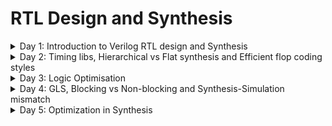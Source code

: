 # RTL Design and Synthesis
  
<details>
  <summary>Day 1: Introduction to Verilog RTL design and Synthesis</summary>
  
## Verilog Simulation Basics

### Key Terms

- **Simulator**  
  A tool used to check the design.  
  In this case, we are using **Icarus Verilog (iverilog)** as the simulator.

- **Design**  
  The actual Verilog code (or codes) that implements the intended functionality to meet the given specifications.

- **Testbench**  
  A setup written in Verilog to apply stimulus (test vectors) to the design to verify its functionality.

### How the Simulator Works

1. The simulator continuously monitors the **input signals**.  
2. Whenever there is a **change in the input values**, the simulator re-evaluates the design.  
3. If there is **no change in inputs**, there will be **no change in outputs**.  
4. This process ensures that the outputs always reflect the latest input conditions.

<img width="1344" height="768" alt="image" src="https://github.com/user-attachments/assets/ac12d53c-eb32-4003-9515-6147062ecfaa" />

## Iverilog-based Simulation Flow

1. **Write the Design (RTL Module)**  
   - Create the Verilog file that describes the actual logic (your design).

2. **Write the Testbench**  
   - Create another Verilog file that gives input values (test vectors) to the design and checks the outputs.

3. **Compile with iverilog**  
   - Use the `iverilog` tool to compile both the design and testbench.  
   - This generates a **simulation executable** file.

4. **Run the Simulation**  
   - Execute the simulation file.  
   - It produces a **VCD file** (Value Change Dump) that records all signal changes over time.

5. **View with GTKWave**  
   - Open the VCD file in **GTKWave** (a waveform viewer).  
   - This lets you **see the signals as waveforms** and verify if the design works as expected.

> In short: **Design + Testbench → Compile → Run → VCD → View in GTKWave**

<img width="1536" height="672" alt="image" src="https://github.com/user-attachments/assets/5a74fae9-3c1b-4d2c-88b8-2d38c828302a" />

## Lab 1: Introduction

In this lab, we will begin by cloning the required GitHub repository that contains all the design files and resources for the workshop.

### Clone the Repository

```bash
git clone https://github.com/kunalg123/sky130RTLDesignAndSynthesisWorkshop.git
cd sky130RTLDesignAndSynthesisWorkshop/
ls
```
<img width="927" height="429" alt="image" src="https://github.com/user-attachments/assets/f99b4c1f-7243-4a77-a2ac-d214a2b2f955" />

## Lab 2: Introduction to Verilog and GTKWave

### Running Verilog Design and Testbench
#### Step 1: Prepare the Files
- **Design file** → contains the RTL (e.g., `design.v`)  
- **Testbench file** → applies inputs and checks outputs (e.g., `testbench.v`)  
Both files are needed to run a simulation.
#### Step 2: Compile with Icarus Verilog
Use the following command:
```bash
iverilog design.v testbench.v
```
#### Step 3: Run the Simulation
Execute the compiled file:
```
./a.out
```
#### Step 4: View with GTKWave
Open the VCD file in GTKWave to see the waveforms:
```
gtkwave dump.vcd
```
### Multiplexer

```
gvim good_mux.v -o tb_good_mux.v
```
<img width="921" height="406" alt="image" src="https://github.com/user-attachments/assets/0a011603-c4b1-4aad-952e-b17535f21b48" />

#### Truth Table for `good_mux` (2:1 Multiplexer)

The design selects one of the two inputs (`i0` or `i1`) based on the value of the select signal `sel`.

| sel | i0 | i1 | y |
|:---:|:--:|:--:|:-:|
|  0  |  0 |  0 | 0 |
|  0  |  0 |  1 | 0 |
|  0  |  1 |  0 | 1 |
|  0  |  1 |  1 | 1 |
|  1  |  0 |  0 | 0 |
|  1  |  0 |  1 | 1 |
|  1  |  1 |  0 | 0 |
|  1  |  1 |  1 | 1 |

#### Explanation
- When **`sel = 0`**, output `y` follows **`i0`**.  
- When **`sel = 1`**, output `y` follows **`i1`**.

```bash
iverilog good_mux.v tb_good_mux.v
./a.out
gtkwave tb_good_mux.vcd
```
<img width="925" height="372" alt="image" src="https://github.com/user-attachments/assets/25c90316-6a09-4507-9a89-fba29e352569" />

<img width="926" height="283" alt="image" src="https://github.com/user-attachments/assets/28b8a8c8-767b-4cf9-9530-5f57108481d8" />

## Introduction to Yosys

- **Synthesizer**  
  A tool that converts RTL (Verilog/VHDL) designs into a **netlist**, which is a gate-level representation of the circuit.

- **Yosys**  
  The synthesizer tool we are using in this lab.  
  It takes your **RTL code** as input and generates the corresponding **netlist**.

  <img width="2048" height="512" alt="image" src="https://github.com/user-attachments/assets/dd0a9b1d-9fd3-46eb-a657-84168c96ec20" />

### Yosys Setup
<img width="1408" height="736" alt="image" src="https://github.com/user-attachments/assets/7ea9d8f8-1a1b-4b5d-b8ef-4097109e4b95" />

### Verify the Synthesis
<img width="1536" height="672" alt="image" src="https://github.com/user-attachments/assets/cea5f989-1ce0-4274-a1a7-01f6cf53af24" />


## RTL Design and Synthesis
1. RTL Design

- RTL (Register Transfer Level) describes the behaviour of a digital circuit based on the given specification.
- It focuses on what the circuit should do (not how it is physically built).
- Written in HDL (Hardware Description Language) like Verilog or VHDL.

Example:

Here’s a simple 2-input AND gate in Verilog (behavioural representation):

```verilog
module and_gate (
    input  wire a, 
    input  wire b,
    output wire y
);
    assign y = a & b;   // behavior: y is AND of a and b
endmodule
```

2. Synthesis

- Synthesis is the process of converting RTL code → Gate-level representation.
- The design is mapped into logic gates and connections.
- The output of synthesis is a netlist (a text file showing gates and their interconnections).

3. Standard Cell Library (.lib)

- A .lib file contains a collection of standard logic modules (gates).

- Examples: AND, OR, NOT, Flip-Flops, etc.

- Each gate can have multiple versions (called flavours), depending on speed and power.

Example:

For a 2-input AND gate, the library may provide:
```
AND2_X1 → slow

AND2_X2 → typical/moderate

AND2_X4 → fast 
```

### Why We Need Different Flavours of Cells (Slow vs Fast)

- In digital design, it’s not enough for a circuit to work — it must also run reliably and at the right speed.
- To achieve this, designers use both slow cells and fast cells, depending on the timing needs of the circuit.

1. Slow Cells – Fixing Hold Problems

Consider two flip-flops with logic in between:

<img width="1632" height="640" alt="image" src="https://github.com/user-attachments/assets/e4c2c4d1-29b3-4ec5-993e-54fe30bc4131" />

On a clock edge, DFF A launches data.

That data passes through the logic (COMBI) before reaching DFF B.

If the logic is too fast, the data may reach DFF B too early, before its hold time has passed.
This causes a hold violation (wrong data captured).

To fix this, we use slow cells, which add delay to the path.

Hold condition :
```
T_HOLD_B < T_CQ_A + T_COMBI

Where:

T_HOLD_B = Hold time of DFF B

T_CQ_A = Clock-to-Q delay of DFF A

T_COMBI = Delay through the logic
```
> If this condition is not met, slow cells are needed.

2. Fast Cells – Improving Speed

While slow cells fix hold problems, they also make the circuit slower.
To achieve higher performance, we use fast cells.

Setup condition at DFF B:

```
T_CLK > T_CQ_A + T_COMBI + T_SETUP_B

Where:

T_CLK = Clock period

T_SETUP_B = Setup time of DFF B
```
> If the logic (T_COMBI) is too slow, the clock must run slower, which reduces performance.
> By using fast cells, we reduce delay and allow the circuit to run at higher clock speeds.

Maximum frequency of the design:
```
f_CLK_max = 1 / T_CLK_min
```
> Smaller T_COMBI → Smaller T_CLK_min → Higher f_CLK_max.

3. Summary

- Slow cells → Add delay to fix hold violations.

- Fast cells → Reduce delay to fix setup violations and improve speed.

- A standard cell library (.lib) provides multiple versions of each gate (slow, typical, fast), so designers can mix and match depending on timing needs.

## Faster Cells vs Slower Cells

In digital circuits, the **load** mainly comes from **capacitance**.  
The time needed to **charge or discharge this capacitance** defines the **cell delay**.

- **Faster charging/discharging** → **Smaller delay** (faster cell)  
- **Slower charging/discharging** → **Larger delay** (slower cell)  

### Key Points

- To charge/discharge capacitance quickly, transistors must supply **more current**.  
- This is controlled by **transistor width**:
  - **Wider transistors** → Lower delay → **More area and higher power**  
  - **Narrow transistors** → Higher delay → **Less area and lower power**  

### Comparison Table

| Feature          | Fast Cells (Wider Transistors)       | Slow Cells (Narrow Transistors)    |
|------------------|--------------------------------------|------------------------------------|
| **Delay**        | Low (fast switching)                | High (slower switching)            |
| **Area**         | Large                               | Small                              |
| **Power**        | High                                | Low                                |
| **Usage**        | Critical timing paths               | Non-critical paths                 |
| **Advantage**    | Improves performance (speed)        | Saves area and power               |
| **Disadvantage** | Costly in area and power consumption | Increases delay (slower operation) |


### Summary

- **Fast cells** → Used for **critical paths** to meet timing.  
- **Slow cells** → Used for **non-critical paths** to reduce area and power.  

#### Synthesis illustration

<img width="984" height="805" alt="113" src="https://github.com/user-attachments/assets/a4657f25-a4d5-49a6-af26-870ff06afaf7" />

## Lab 3: Yosys good mux

### Steps to Run Synthesis

### Step 0: Start Yosys
```bash
yosys
```
<img width="928" height="128" alt="image" src="https://github.com/user-attachments/assets/f5dee0a1-7ab5-4a57-8a95-065aa36d5dc9" />

### Step 1: Load the Standard Cell Library

The Liberty file (.lib) contains the timing and logic information of the Sky130 standard cells.
We need it so Yosys can map our RTL design to real technology cells.

```
read_liberty -lib ../lib/sky130_fd_sc_hd__tt_025C_1v80.lib
```
<img width="924" height="78" alt="image" src="https://github.com/user-attachments/assets/b43c7a9e-59ab-4d44-8396-8018dffea192" />

### Step 2: Read the RTL Verilog File

Load your RTL design (good_mux.v)

```
read_verilog good_mux.v
```
<img width="920" height="98" alt="image" src="https://github.com/user-attachments/assets/33a725a7-5846-489d-bf51-ce0bccc1da40" />

- technology independent 
<img width="925" height="415" alt="image" src="https://github.com/user-attachments/assets/6dd65624-b3da-4aac-8540-477f21ad6e89" />


### Step 3: Synthesise the Top Module

Convert the RTL design into a technology-independent netlist.
Here, the top module is good_mux.
```
synth -top good_mux
```
<img width="928" height="300" alt="image" src="https://github.com/user-attachments/assets/24434893-72ab-4e8c-b697-9c575101a053" />
<img width="923" height="372" alt="image" src="https://github.com/user-attachments/assets/d51f789a-0700-4583-b164-5a91ef8daa64" />

### Step 4: Map to Standard Cells

Now map the synthesised netlist to actual Sky130 standard cells (defined in the Liberty file).
This produces a technology-dependent netlist.

```
abc -liberty ../lib/sky130_fd_sc_hd__tt_025C_1v80.lib
```
<img width="928" height="262" alt="image" src="https://github.com/user-attachments/assets/aa83f907-5411-482f-b615-7124fe91cf39" />
<img width="926" height="77" alt="image" src="https://github.com/user-attachments/assets/a04d503a-c3c8-49d0-ac1a-fa5f5fa62699" />

### Step 5: View the Netlist as a Schematic

Visualise the synthesised circuit as a schematic diagram.
```
show
```
<img width="924" height="395" alt="image" src="https://github.com/user-attachments/assets/9ed88b20-8e4e-4332-b077-095600f49bb0" />

### Step 6: Write the Gate-Level Netlist

Finally, export the gate-level netlist to a Verilog file.

The `-noattr` option removes extra attributes, making the file easier to read.

```
write_verilog -noattr good_mux_netlist.v
```

```verilog
/* Generated by Yosys 0.51+17 (git sha1 e44d1d404, g++ 9.4.0-1ubuntu1~20.04.2 -fPIC -O3) */

module good_mux(i0, i1, sel, y);
  wire _0_;
  wire _1_;
  wire _2_;
  wire _3_;
  input i0;
  wire i0;
  input i1;
  wire i1;
  input sel;
  wire sel;
  output y;
  wire y;
  sky130_fd_sc_hd__mux2_1 _4_ (
    .A0(_0_),
    .A1(_1_),
    .S(_2_),
    .X(_3_)
  );
  assign _0_ = i0;
  assign _1_ = i1;
  assign _2_ = sel;
  assign y = _3_;
endmodule
```
</details>

<details>
  <summary>Day 2: Timing libs, Hierarchical vs Flat synthesis and Efficient flop coding styles</summary>

## Introduction to a library file (.lib)

A **`.lib` file** (Liberty file) is a **text-based standard cell library file** used in digital IC design.  
It contains **timing, power, and functional information** about standard logic cells like:

- **Basic gates** → AND, OR, NOT  
- **Sequential cells** → Flip-Flops, Latches  
- **Complex cells** → Multiplexers, Adders  

### Why Multiple Versions of the Same Gate?
Each logic gate is available in **different flavours**:

-  **High-Speed Version** → Works faster but consumes more power  
-  **Low-Power Version** → Saves energy but works slower  
-  **Balanced Version** → Trade-off between speed & power  

### PVT Corners in `.lib`

**PVT = Process, Voltage, Temperature**

- **Process:** Variations during chip fabrication (transistors may be slightly faster or slower).  
- **Voltage:** Supply voltage may change (e.g., 1.8V, 1.62V, 1.98V).  
- **Temperature:** Chips may run in different environments (e.g., -40°C in space, 125°C in cars).  

That’s why libraries provide different operating conditions (called **corners**) such as:

- `tt_025C_1v80` → Typical process, 25°C, 1.8V  
- `ss_125C_1v62` → Slow process, 125°C, 1.62V  
- `ff_n40C_1v98` → Fast process, -40°C, 1.98V  


### Lab 4: Introduction to .lib

<img width="926" height="429" alt="image" src="https://github.com/user-attachments/assets/57c12542-1d18-4edb-8e6d-a89441260c12" />

```
sky130_fd_sc_hd__tt_025C_1v80 
```
- sky130 → Refers to the SkyWater 130nm technology node.
- fd → "Foundry Design" (cells are designed for foundry use).
- sc → "Standard Cell" (these are logic cells like AND, OR, FF, etc.).
- hd → "High Density" variant (optimised for area, smaller cell size).
- tt_025C_1v80 → This part describes the PVT corner:
- tt → Typical process (transistors behave as expected, no fast/slow variation).
- 025C → Temperature = 25°C.
- 1v80 → Voltage = 1.80V.
  
```liberty
library ("sky130_fd_sc_hd__tt_025C_1v80") {
    technology("cmos");                  # CMOS technology
    delay_model : "table_lookup";        # Timing values stored as lookup tables
    time_unit : "1ns";                   # Timing measured in nanoseconds
    voltage_unit : "1V";                 # Voltage in volts
    leakage_power_unit : "1nW";          # Leakage in nanowatts
    capacitive_load_unit(1.0, "pf");     # Capacitance in picofarads

    default_operating_conditions : "tt_025C_1v80"; # Default PVT corner

    operating_conditions ("tt_025C_1v80") {
        voltage : 1.8000000000;          # Supply voltage
        process : 1.0000000000;          # Typical process
        temperature : 25.000000000;      # 25°C environment
        tree_type : "balanced_tree";     # Clock tree balancing method
    }
}
```
### GVim: Commands

```vim
## 1. Search for the word `cell`
In GVim, use:
/cell
- Press n to go to the next occurrence.
- Press N to go to the previous occurrence.

## 2. Turn on/off syntax highlighting
:syntax on
:syntax off

## 3. List all lines containing cell
:g/cell/p

## 4. Search for a specific pattern
/cell .*
/cell .*and

## 4. Highlight all matches and turn off
:set hlsearch
:noh

## 
:sp → shorthand for :split
:vsp [filename] → opens a vertical split of the current window
```

<img width="917" height="417" alt="image" src="https://github.com/user-attachments/assets/65740a05-e397-4c98-9fb1-edaba84c3d1e" />

### AND2 Gates in the .lib File

The `.lib` file defines three types of AND2 gates used in digital circuits: `and2_0`, `and2_1`, and `and2_2`. Each type represents a different "flavour" with distinct drive strength, speed, area, and leakage characteristics.

### Matching Description to the above picture

| Gate Name                     | Area  | Leakage Power Range | Speed / Type                   | Notes |
|--------------------------------|-------|-------------------|--------------------------------|-------|
| `sky130_fd_sc_hd__and2_0`      | 2.256 | ~0.0018–0.0021    | Slowest, smallest cell         | Small area, low leakage, narrow transistors, higher delay. Used on non-critical nets. |
| `sky130_fd_sc_hd__and2_1`      | 6.256 | ~0.0015–0.0031    | Medium cell                    | Moderate area and leakage. Balances delay, power, and area. Used where moderate speed is needed. |
| `sky130_fd_sc_hd__and2_2`      | 7.507 | ~0.0018–0.0039    | Fastest, largest cell          | Large area, high leakage, wide transistors, low delay. Used where timing is critical. |

### Key Points

- **Area vs Speed:**  
  Wider transistors → faster switching → larger area and higher leakage.  

- **Leakage Power:**  
  Varies depending on input conditions (A, B). Switching activity affects power.  

- **Cell Delay:**  
  Determined by how quickly capacitance can be charged/discharged, which depends on the transistor width.  

- **Cell Selection in Synthesis:**  
  - **Fast cells (`and2_2`)**: for critical paths requiring low delay.  
  - **Medium cells (`and2_1`)**: trade-off between speed, power, and area.  
  - **Slow cells (`and2_0`)**: for non-critical paths, saving area and power.  

> These three gates demonstrate how a cell library allows digital designers to **balance speed, power, and area** in real VLSI chips.

## Hierarchical vs Flat Synthesis

### Hierarchical Synthesis

A hierarchical design means building a circuit by dividing it into smaller sub-modules, which are all connected inside one main top module.

This method is very useful for large designs because it follows the divide-and-conquer idea. Instead of handling one huge design (which is hard for tools to optimise), the design is split into smaller blocks that tools can process more efficiently.

Using a hierarchical design makes better use of computer resources, speeds up the design process, and also makes debugging easier and faster.

### Multiple Modules

```verilog
module sub_module2 (input a, input b, output y);
	assign y = a | b;
endmodule

module sub_module1 (input a, input b, output y);
	assign y = a&b;
endmodule


module multiple_modules (input a, input b, input c , output y);
	wire net1;
	sub_module1 u1(.a(a),.b(b),.y(net1));  //net1 = a&b
	sub_module2 u2(.a(net1),.b(c),.y(y));  //y = net1|c ,ie y = a&b + c;
endmodule
```

#### Lab 5: Hierarchical flow

```bash
yosys
read_liberty -lib ../lib/sky130_fd_sc_hd__tt_025C_1v80.lib
read_verilog multiple_modules.v
```
<img width="929" height="265" alt="image" src="https://github.com/user-attachments/assets/fa22c682-1aed-4ca6-888f-27b617d9dad7" />

```
synth -top multiple_modules
```
<div align="center">

| | |
|:------------:|:------------:|
| <img width="241" height="353" alt="image" src="https://github.com/user-attachments/assets/a2493aa6-8675-40d4-a44d-5b7ce66ef136" /> | <img width="327" height="386" alt="image" src="https://github.com/user-attachments/assets/8a97bc28-63d4-4a47-aac8-e2ac109b5e31" /> |

</div>


```
abc -liberty ../lib/sky130_fd_sc_hd__tt_025C_1v80.lib
```
<img width="929" height="82" alt="image" src="https://github.com/user-attachments/assets/8700f6ad-30df-4e8a-b0ed-ae5eef7c9634" />

```
show multiple_modules
```
<img width="923" height="266" alt="image" src="https://github.com/user-attachments/assets/99671124-b05f-4075-99d3-28a75c95bf0c" />

```
write_verilog -noattr multiple_modules_hier.v
```
<div align="center">

| | |
|:------------:|:------------:|
| <img width="224" height="366" alt="image" src="https://github.com/user-attachments/assets/0609f31c-1a2f-45b4-9b57-c971e1ed632c" /> | <img width="221" height="365" alt="image" src="https://github.com/user-attachments/assets/a3290148-2759-4e5d-8264-1de0167c69e4" /> |

</div>

### Flat Synthesis
A flat design is used when the circuit is small enough for the tool to optimise quickly and efficiently within a reasonable time.

```
flatten
show
write_verilog -noattr multiple_modules_flat.v
```

<img width="924" height="145" alt="image" src="https://github.com/user-attachments/assets/69d573db-0c19-4b7b-8f08-bd0b35343cd8" />

<div align="center">

| | |
|:------------:|:------------:|
| <img width="227" height="373" alt="image" src="https://github.com/user-attachments/assets/c5b97b1e-01a3-4b24-91c3-17b32b69bb92" /> | <img width="199" height="272" alt="image" src="https://github.com/user-attachments/assets/de91bc6b-efb8-49dd-aef5-eda9c7bd74cf" /> |

</div>

## Various Flop Coding Styles and Optimisation

### 1. Combinational Circuit

- A combinational circuit is made up of logic gates (AND, OR, NOT, etc.).
- The output depends only on the current inputs.
> Example: if inputs are a, b, and c, the output y is computed instantly based on the logic equation.

<div align="center">
<img width="358" height="186" alt="image" src="https://github.com/user-attachments/assets/c6c1472e-6cd4-4e4d-b26f-f54d869a0fed" />
</div>

### 2. Propagation Delay (Tpd)

- In real circuits, logic gates do not switch outputs instantly.
- Each gate takes a small amount of time (like 1 ns, 2 ns, etc.) to produce the correct output after the input changes.
- This time is called Propagation Delay (Tpd).
> Because of Tpd, the output may not be correct immediately; it updates only after the delay.

### 3. Glitch
- A glitch is a small, unwanted pulse at the output of a circuit.

> Why does it happen?
- Different inputs may reach the gate at slightly different times (due to different propagation delays).
- For a short moment, the circuit produces a wrong output before stabilising.
- Example: If a and b change at the same time but reach the gate at different times (2 ns apart), the output can go HIGH for a moment and then go LOW again → this is a glitch.

<div align="center">
<img width="296" height="300" alt="image" src="https://github.com/user-attachments/assets/cfa6f502-56b0-44d2-b71b-2378e1921ed5" />
</div>

### 4. Why Do We Need Flip-Flops?

- Flip-flops (flops) are used to store and stabilise outputs.
- They sample the combinational circuit output only at the clock edge (rising or falling edge).
- This ensures that glitches or short unwanted pulses do not affect the system, because the flop only captures the stable value after propagation delays are settled.

## Difference between Synchronous and Asynchronous Circuits

### Synchronous Circuits
- **Definition**: Circuits where all operations are controlled by a **clock signal**.  
- **Behavior**: Data changes (inputs/outputs) happen only at clock edges (rising or falling).  
- **Examples**: Flip-flop based counters, registers, processors.  
- **Advantages**:
  - Predictable timing.  
  - Easy to design and debug.  
  - Glitches are avoided because outputs are sampled only on the clock edge.  
- **Disadvantages**:
  - Require clock distribution.  
  - May be slower due to waiting for the clock.  

### Asynchronous Circuits
- **Definition**: Circuits that do **not use a global clock**. Output changes immediately when inputs change (only depends on propagation delay).  
- **Behavior**: No clock – operations happen "asynchronously."  
- **Examples**: Simple combinational logic, ripple counters.  
- **Advantages**:
  - Faster response (no waiting for clock).  
  - Power efficient (no clock switching).  
- **Disadvantages**:
  - Hard to design and test.  
  - Sensitive to glitches and races (timing hazards).  
  - Less reliable in large systems.  


| Feature              | Synchronous Circuit       | Asynchronous Circuit      |
|----------------------|---------------------------|---------------------------|
| **Clock**            | Required                 | Not required              |
| **Output changes**   | On clock edge            | Anytime input changes     |
| **Design**           | Easier, predictable      | Complex, harder           |
| **Speed**            | Slower (depends on clock)| Faster (no clock wait)    |
| **Glitches**         | Avoided by flops         | More prone to glitches    |
| **Examples**         | CPUs, Registers          | Ripple counters, Logic gates |


 **In short**:  
- **Synchronous = stable, clocked, reliable.**  
- **Asynchronous = fast, but tricky and glitch-prone.**

1: Flip-flop with asynchronous reset

```verilog
module dff_asyncres ( input clk ,  input async_reset , input d , output reg q );
always @ (posedge clk , posedge async_reset)
begin
	if(async_reset)
		q <= 1'b0; // Immediately reset to 0
	else	
		q <= d;  // Otherwise capture input d on clock edge
end
endmodule
```

- Simulation
```
iverilog dff_asyncres.v tb_dff_asyncres.v
./a.out
gtkwave tb_dff_asyncres.vcd
```

<img width="928" height="278" alt="image" src="https://github.com/user-attachments/assets/c8b26446-93a8-4a31-ab97-83adc8dd024f" />

2. Flip-flop with asynchronous set

```verilog
module dff_async_set ( input clk ,  input async_set , input d , output reg q );
always @ (posedge clk , posedge async_set)
begin
	if(async_set)
		q <= 1'b1;
	else	
		q <= d;
end
endmodule
```

- Simulation
```
iverilog dff_async_set.v tb_dff_async_set.v
./a.out
gtkwave tb_dff_async_set.vcd
```

<img width="929" height="260" alt="image" src="https://github.com/user-attachments/assets/17464d70-868c-47d5-aea2-82a91af2c63d" />

3. Flip-flop with synchronous reset
   
```verilog
module dff_syncres ( input clk , input async_reset , input sync_reset , input d , output reg q );
always @ (posedge clk )
begin
	if (sync_reset)
		q <= 1'b0;
	else	
		q <= d;
end
endmodule
```

- Simulation
```
iverilog dff_syncres.v tb_dff_syncres.v 
./a.out
gtkwave tb_dff_syncres.vcd
```

<img width="926" height="269" alt="image" src="https://github.com/user-attachments/assets/88a2a4ab-bc0f-4a3e-9104-8701d5dee589" />

4: Flip-Flop with Asynchronous Reset and Synchronous Reset

```verilog
module dff_asyncres_syncres ( input clk , input async_reset , input sync_reset , input d , output reg q );
always @ (posedge clk , posedge async_reset)
begin
	if(async_reset)
		q <= 1'b0;
	else if (sync_reset)
		q <= 1'b0;
	else	
		q <= d;
end
endmodule
```

- Simulation
```
iverilog dff_asyncres_syncres.v tb_dff_asyncres_syncres.v
./a.out
gtkwave tb_dff_asyncres_syncres.vcd
```

<img width="926" height="272" alt="image" src="https://github.com/user-attachments/assets/09ad8cc3-418a-4977-acbb-f94718fe6544" />

#### Key Differences Between Flip-Flops

| Code No. | Flip-Flop Type                | Control Signal(s)        | Type of Control | When it Takes Effect          | Output Behavior        | Observation |
|----------|--------------------------|--------------------------|-----------------|-------------------------------|------------------------|-------------|
| 1        | **Async Reset**           | `async_reset`            | Asynchronous    | Immediately (anytime)         | `q = 0`                | Output resets to 0 instantly when `async_reset=1`, independent of clock. Useful for fast reset but may cause metastability if not synchronized. |
| 2        | **Async Set**          | `async_set`              | Asynchronous    | Immediately (anytime)         | `q = 1`                | Output sets to 1 instantly when `async_set=1`, independent of clock. Often used when system must start in logic HIGH state. |
| 3        | **Sync Reset**            | `sync_reset`             | Synchronous     | Only on rising clock edge     | `q = 0`                | Reset happens only with clock edge, making it predictable and glitch-free. But reset is not immediate (must wait for clock). |
| 4        | **Async + Sync Reset**   | `async_reset`, `sync_reset` | Mixed        | Async = immediate, Sync = on clk | `q = 0`              | Asynchronous reset has highest priority (instant reset). If not active, synchronous reset works at clock edge. Provides both flexibility and safety. |

- Synthesis

1: Flip-flop with asynchronous reset

```
yosys
read_liberty -lib ../lib/sky130_fd_sc_hd__tt_025C_1v80.lib
read_verilog dff_asyncres.v 
synth -top dff_asyncres
dfflibmap -liberty ../lib/sky130_fd_sc_hd__tt_025C_1v80.lib
abc -liberty ../lib/sky130_fd_sc_hd__tt_025C_1v80.lib
show
```

<img width="925" height="169" alt="image" src="https://github.com/user-attachments/assets/aec11097-41f8-4c3e-abf8-17c2d586fed2" />

2. Flip-flop with asynchronous set
   
```
yosys
read_liberty -lib ../lib/sky130_fd_sc_hd__tt_025C_1v80.lib
read_verilog dff_async_set.v
synth -top dff_async_set
dfflibmap -liberty ../lib/sky130_fd_sc_hd__tt_025C_1v80.lib
abc -liberty ../lib/sky130_fd_sc_hd__tt_025C_1v80.lib
show
```
<img width="926" height="177" alt="image" src="https://github.com/user-attachments/assets/9dc1f942-7af8-4d5d-be1c-d284794513a9" />

3. Flip-flop with synchronous reset
   
```
yosys
read_liberty -lib ../lib/sky130_fd_sc_hd__tt_025C_1v80.lib
read_verilog dff_syncres.v 
synth -top dff_syncres
dfflibmap -liberty ../lib/sky130_fd_sc_hd__tt_025C_1v80.lib
abc -liberty ../lib/sky130_fd_sc_hd__tt_025C_1v80.lib
show
```

<img width="925" height="206" alt="image" src="https://github.com/user-attachments/assets/fd395c0e-e345-4d8e-83ff-8fd8b5d25c61" />

4: Flip-Flop with Asynchronous Reset and Synchronous Reset

```
yosys
read_liberty -lib ../lib/sky130_fd_sc_hd__tt_025C_1v80.lib
read_verilog dff_asyncres_syncres.v
synth -top dff_asyncres_syncres
dfflibmap -liberty ../lib/sky130_fd_sc_hd__tt_025C_1v80.lib
abc -liberty ../lib/sky130_fd_sc_hd__tt_025C_1v80.lib
show
```

<img width="919" height="179" alt="image" src="https://github.com/user-attachments/assets/a7794e14-9fbb-4a07-a876-c467b4f2b336" />

## Optimization

Optimisation in synthesis means making the RTL design simpler and more efficient.

During this process, Yosys:
- Removes extra or unused logic,
- Simplifies logic equations, and
- Reduces the number of gates.

> The important point: functionality stays the same, but the circuit becomes smaller and faster.

</details>


<details>
  <summary>Day 3: Logic Optimisation </summary>
	
## Logic Optimisation in Digital Design

Logic optimisation is the process of **squeezing and simplifying logic** to achieve a more efficient design.  
The main goals are:
- **Reduced area** (less hardware usage)  
- **Lower power consumption**  

### Combinational Logic Optimisation

### Techniques
1. **Constant Propagation**  
   - Simplifies logic when inputs are fixed constants.  
   - Example: If `A=0`, then `A AND B = 0`.
  
     <img width="1536" height="672" alt="image" src="https://github.com/user-attachments/assets/8b292cd6-55fb-4550-93a6-84046e9a441b" />


2. **Boolean Logic Optimization**  
   - Simplifying expressions using mathematical logic techniques.  
   - Methods include:  
     - **Karnaugh Maps (K-Maps)** – visual simplification method.  
     - **Quine-McCluskey Algorithm** – tabular method for systematic minimisation.  

```
assign y = a ? (b ? c : (c ? a : 0)):(!c)
```

<img width="640" height="400" alt="12" src="https://github.com/user-attachments/assets/9f4c7399-76c2-463f-a441-8465669bd16e" />

```
for 1 mux from left to right = ac + c`0 = ac
for 2 mux from left to right = b`ac + bc
for 3 mux from left to right output y =
= a`b` + a (b`ac+bc)
= a`c` + ab`c + abc // aa = a
= a`c` + ac (b+b`) // b+b`=1
= a`c` + ac
= a ⊙ c
```


### Sequential Logic Optimisation

### Basic Techniques
- **Sequential Constant Propagation**  
  - Similar to constant propagation in combinational logic, but applied across clock cycles.  

### Advanced Techniques
1. **State Optimization**  
   - Remove or simplify **unused states** in finite state machines.

<img width="1024" height="1024" alt="state" src="https://github.com/user-attachments/assets/ac5ef879-355c-4d43-8410-8e2374c7257c" />

#### Goal
Make the FSM smaller and faster by **reducing states/logic** without changing its input-output behaviour.

#### Two Main Cleanups
1. **Remove unreachable states**  
   - States you can never reach from reset under any input.  
   - They just waste flip-flops and logic.  

2. **Merge equivalent states**  
   - If two states always give the **same outputs** and move to the **same next states** for every input → they’re identical.  
   - Merge them into one.  

#### Before → After (Example)
```
Before: S0 → S1 → S2 → S3
(S3 unreachable, S1 ≡ S2)

After: S0 → S1
(smaller FSM, same behaviour)
```
#### Why It Helps
- Fewer states → fewer flip-flops.  
- Simpler logic → less area, less power, faster timing.  
- Easier verification → smaller state space.  

#### Practical Notes
- State encoding (binary / one-hot / Gray) can be re-optimized after reduction.  
- Resets and don’t-care inputs must be defined so tools can safely remove/merge states.  
- Behavior at **FSM boundaries stays the same** → only the internal state map shrinks.  

#### Quick Intuition
Think of an FSM as a **map of cities (states)**:  
- A city with **no roads leading to it** → remove it.  
- Two cities with the **same roads and same view** → merge them.  

The **traveler’s journey (I/O behavior)** doesn’t change, but the map is smaller and easier to follow.  


2. **Retiming**  
   - Move registers across logic gates to balance delays.  
   - Helps improve **timing performance**.

<img width="1024" height="1024" alt="remiting" src="https://github.com/user-attachments/assets/df5e82f4-d617-44e8-9a75-3a896ffe0951" />

#### Problem
- A **register-to-register path** has too much logic/wiring.  
- The **critical path** is too long → can’t finish in one clock cycle.  
- Limits the **max clock frequency**.  

#### What Retiming Does
- **Move registers** across logic.  
- Splits one long path into **two or more shorter paths**.  
- Function at inputs/outputs stays the same.
  
#### Before vs After

```
Before:
FF → [Big Logic Block] → FF too slow

After:
FF → [Logic A] → FF (moved) → [Logic B] → FF meets timing
```
#### What Stays the Same
- **Cycle behavior unchanged** → same results, same latency.  
- Only **pipeline register positions** change, not the logic itself.  

#### Why It Helps
- Shorter delays per stage → run at **higher clock speed**.  
- Can lower **power** by reducing fanout and wire length.  

#### Guardrails
- Respect **reset/enable** of registers.  
- Don’t cross **multi-cycle/false paths** or **clock-domain boundaries**.  
- Works best when new register locations also **shorten wires physically**.  

###3 When to Use
- **Deep logic cones** between registers.  
- **Datapaths** (add/multiply chains).  
- **Long mux trees** where delays need balancing.  

> Retiming is like **sliding pipeline registers left or right** through the logic so each stage fits in the clock period—while keeping the design’s external behavior identical.  

3. **Sequential Logic Cloning (Floorplan-Aware Synthesis)**  
   - Duplicate logic in specific locations.  
   - Helps meet **timing** and **reduce congestion** in large designs.  

<img width="1024" height="1024" alt="image" src="https://github.com/user-attachments/assets/e187de27-6664-43f1-be0d-e87481c41c13" />

#### Problem Before Cloning
- One register (source flop) drives **far-away logic** across the floorplan.  
- This creates **long wires**, adding:
  - Delay (harder to meet timing)  
  - Capacitance (higher dynamic power)  

#### What Cloning Does
- Duplicate the source register → now **two identical flops** on the same clock.  
- Place each clone **close to its consumers** (e.g., Block X and Block Y).  

#### Why It Helps
- **Shorter wires** → less delay, lower power.  
- Each local net can be **optimised independently**.  
- Functionality stays **unchanged**:
  - Both flops hold the same value (same `D` input and clock).  
  - Downstream logic works the same.  

#### Trade-Offs
- Slightly more **area** (extra flops).  
- Extra **clock-tree load**.  
- Must control **clock skew** to keep clones equivalent.  

#### When to Use
- Large chips where **wire delay dominates** gate delay.  
- **Cross-die / cross-partition** signals with poor timing slack.  
- **High-fanout control/status signals** spread across regions.  
- **Late-stage physical optimisation** (when placement info is known).  

#### Quick Picture
- **Before:** `1 flop → long wire → distant logic → timing violation`  
- **After:** `2 cloned flops near consumers → short wires → better timing & lower power`  

# Combinational Logic Optimisation Labs

## Lab 1: 

```verilog
module opt_check (input a , input b , output y);
	assign y = a?b:0;
endmodule
```

- Synthesis
  
```
yosys
read_liberty -lib ../lib/sky130_fd_sc_hd__tt_025C_1v80.lib
read_verilog opt_check.v 
synth -top opt_check
opt_clean -purge # Removes unused or redundant logic #
abc -liberty ../lib/sky130_fd_sc_hd__tt_025C_1v80.lib
show
```
<img width="924" height="221" alt="image" src="https://github.com/user-attachments/assets/30e3533b-6e58-49e6-bbf6-b22c35239305" />

## Lab 2:

```verilog
module opt_check (input a , input b , output y);
	assign y = a?1:b;
endmodule
```

- Synthesis
  
```
yosys
read_liberty -lib ../lib/sky130_fd_sc_hd__tt_025C_1v80.lib
read_verilog opt_check2.v 
synth -top opt_check2
opt_clean -purge
abc -liberty ../lib/sky130_fd_sc_hd__tt_025C_1v80.lib
show
```

<img width="922" height="215" alt="image" src="https://github.com/user-attachments/assets/81c5ab4a-c6f7-4953-9d08-9f10bb524cd7" />

## Lab 3:

```verilog
module opt_check3 (input a , input b, input c , output y);
	assign y = a?(c?b:0):0;
endmodule
```

- Synthesis
  
```
yosys
read_liberty -lib ../lib/sky130_fd_sc_hd__tt_025C_1v80.lib
read_verilog opt_check3.v 
synth -top opt_check3
opt_clean -purge
abc -liberty ../lib/sky130_fd_sc_hd__tt_025C_1v80.lib
show
```
<img width="925" height="316" alt="image" src="https://github.com/user-attachments/assets/4b77ff84-8b88-44b4-88ae-d20528e81d46" />

## Lab 4: 

```verilog
module opt_check4 (input a , input b , input c , output y);
 assign y = a?(b?(a & c ):c):(!c);
 endmodule
```

- Synthesis
  
```
yosys
read_liberty -lib ../lib/sky130_fd_sc_hd__tt_025C_1v80.lib
read_verilog opt_check4.v 
synth -top opt_check4
opt_clean -purge
abc -liberty ../lib/sky130_fd_sc_hd__tt_025C_1v80.lib
show
```

 <img width="925" height="302" alt="image" src="https://github.com/user-attachments/assets/70b035e6-c11c-4009-aa7c-0cf3e71a721b" />

## Lab 5: 

```verilog
module sub_module1(input a , input b , output y);
 assign y = a & b;
endmodule

module sub_module2(input a , input b , output y);
 assign y = a^b;
endmodule

module multiple_module_opt(input a , input b , input c , input d , output y);
wire n1,n2,n3;

sub_module1 U1 (.a(a) , .b(1'b1) , .y(n1));
sub_module2 U2 (.a(n1), .b(1'b0) , .y(n2));
sub_module2 U3 (.a(b), .b(d) , .y(n3));

assign y = c | (b & n1); 
endmodule
```

## Phase 1: Flatten the Hierarchical RTL Design 

```tcl

yosys
read_liberty -lib ../lib/sky130_fd_sc_hd__tt_025C_1v80.lib
read_verilog multiple_module_opt.v
synth -top multiple_module_opt
abc -liberty ../lib/sky130_fd_sc_hd__tt_025C_1v80.lib
flatten # Flatten design hierarchy 
write_verilog -noattr multiple_module_opt_flat.v
```

## Phase 2: Optimise the Flattened Netlist 

```tcl
yosys
read_liberty -lib ../lib/sky130_fd_sc_hd__tt_025C_1v80.lib
read_verilog multiple_module_opt_flat.v
synth -top multiple_module_opt
opt_clean -purge   # Cleans up redundant gates and wires after flattening
abc -liberty ../lib/sky130_fd_sc_hd__tt_025C_1v80.lib
show
```

<img width="927" height="293" alt="image" src="https://github.com/user-attachments/assets/7077953f-042d-46df-bcfd-0ed1aa8273f6" />

## Lab 6:

```verilog
module sub_module(input a , input b , output y);
 assign y = a & b;
endmodule

module multiple_module_opt2(input a , input b , input c , input d , output y);
wire n1,n2,n3;

sub_module U1 (.a(a) , .b(1'b0) , .y(n1));
sub_module U2 (.a(b), .b(c) , .y(n2));
sub_module U3 (.a(n2), .b(d) , .y(n3));
sub_module U4 (.a(n3), .b(n1) , .y(y));

endmodule
```

## Phase 1: Flatten the hierarchical RTL design

```tcl
yosys
read_liberty -lib ../lib/sky130_fd_sc_hd__tt_025C_1v80.lib
read_verilog multiple_module_opt2.v
synth -top multiple_module_opt2
abc -liberty ../lib/sky130_fd_sc_hd__tt_025C_1v80.lib
flatten
write_verilog -noattr multiple_module_opt2_flat.v
```

## Phase 2: Optimise the flattened netlist

```tcl
yosys
read_liberty -lib ../lib/sky130_fd_sc_hd__tt_025C_1v80.lib
read_verilog multiple_module_opt2_flat.v
synth -top multiple_module_opt2
opt_clean -purge  
abc -liberty ../lib/sky130_fd_sc_hd__tt_025C_1v80.lib
show
```
<img width="925" height="200" alt="image" src="https://github.com/user-attachments/assets/266d7502-0b99-4bb3-8393-d38f7a0e5bea" />


# Sequential Logic Optimisation Labs

## Lab 7:

```verilog
module dff_const1(input clk, input reset, output reg q);
always @(posedge clk, posedge reset)
begin
	if(reset)
		q <= 1'b0;
	else
		q <= 1'b1;
end
endmodule
```
- Simulation
  
```
iverilog dff_const1.v tb_dff_const1.v
./a.out 
gtkwave tb_dff_const1.vcd
```
<img width="925" height="257" alt="image" src="https://github.com/user-attachments/assets/d4fe053a-97fd-4758-a10b-2638ede8f591" />

- Synthesis

```
yosys
read_liberty -lib ../lib/sky130_fd_sc_hd__tt_025C_1v80.lib
read_verilog dff_const1.v
synth -top dff_const1
dfflibmap -liberty ../lib/sky130_fd_sc_hd__tt_025C_1v80.lib
abc -liberty ../lib/sky130_fd_sc_hd__tt_025C_1v80.lib
show
```

<img width="923" height="179" alt="image" src="https://github.com/user-attachments/assets/1d004451-88c3-4f2a-86db-d515d0be7529" />

## Lab 8:

```verilog
module dff_const2(input clk, input reset, output reg q);
always @(posedge clk, posedge reset)
begin
	if(reset)
		q <= 1'b1;
	else
		q <= 1'b1;
end

endmodule
```
- Simulation

```
iverilog dff_const2.v tb_dff_const2.v
./a.out 
gtkwave tb_dff_const2.vcd
```
<img width="929" height="255" alt="image" src="https://github.com/user-attachments/assets/895a56bf-6b91-40fc-9d45-a7de11078e3b" />

- Synthesis

```
yosys
read_liberty -lib ../lib/sky130_fd_sc_hd__tt_025C_1v80.lib
read_verilog dff_const2.v
synth -top dff_const2
dfflibmap -liberty ../lib/sky130_fd_sc_hd__tt_025C_1v80.lib
abc -liberty ../lib/sky130_fd_sc_hd__tt_025C_1v80.lib
show
```

<img width="501" height="374" alt="image" src="https://github.com/user-attachments/assets/9b739d48-b6ae-4b52-8d9d-848fa82ba5a0" />

## Lab 9:

```verilog
module dff_const3(input clk, input reset, output reg q);
reg q1;

always @(posedge clk, posedge reset)
begin
	if(reset)
	begin
		q <= 1'b1;
		q1 <= 1'b0;
	end
	else
	begin
		q1 <= 1'b1;
		q <= q1;
	end
end

endmodule
```

- Simulation

```
iverilog dff_const3.v tb_dff_const3.v 
./a.out
gtkwave tb_dff_const3.vcd
```
<img width="926" height="244" alt="image" src="https://github.com/user-attachments/assets/bd9d53be-3ad6-4378-8b19-2d0490baec8a" />

- Synthesis

```
yosys
read_liberty -lib ../lib/sky130_fd_sc_hd__tt_025C_1v80.lib
read_verilog dff_const3.v
synth -top dff_const3
dfflibmap -liberty ../lib/sky130_fd_sc_hd__tt_025C_1v80.lib
abc -liberty ../lib/sky130_fd_sc_hd__tt_025C_1v80.lib
show
```
<img width="917" height="163" alt="image" src="https://github.com/user-attachments/assets/74d5b064-fdfe-449c-98a7-0ba0da13828d" />

## Lab 10:

```verilog
module dff_const4(input clk, input reset, output reg q);
reg q1;

always @(posedge clk, posedge reset)
begin
	if(reset)
	begin
		q <= 1'b1;
		q1 <= 1'b1;
	end
	else
	begin
		q1 <= 1'b1;
		q <= q1;
	end
end

endmodule
```
- Simulation

```
iverilog dff_const4.v tb_dff_const4.v 
./a.out
gtkwave tb_dff_const4.vcd
```
<img width="926" height="247" alt="image" src="https://github.com/user-attachments/assets/0f154a61-6a70-402e-acda-f53430ed5830" />

- Synthesis
```
yosys
read_liberty -lib ../lib/sky130_fd_sc_hd__tt_025C_1v80.lib
read_verilog dff_const4.v
synth -top dff_const4
dfflibmap -liberty ../lib/sky130_fd_sc_hd__tt_025C_1v80.lib
abc -liberty ../lib/sky130_fd_sc_hd__tt_025C_1v80.lib
show
```
<img width="434" height="374" alt="image" src="https://github.com/user-attachments/assets/8f0f13d4-a149-47fc-a0a5-ad433bd632ab" />

## Lab 11:

```verilog
module dff_const5(input clk, input reset, output reg q);
reg q1;

always @(posedge clk, posedge reset)
begin
	if(reset)
	begin
		q <= 1'b0;
		q1 <= 1'b0;
	end
	else
	begin
		q1 <= 1'b1;
		q <= q1;
	end
end

endmodule
```

- Simulation

```
iverilog dff_const5.v tb_dff_const5.v
./a.out
gtkwave tb_dff_const5.vcd
```
<img width="925" height="251" alt="image" src="https://github.com/user-attachments/assets/a81bae2a-2db3-4ce7-91dc-3617542f3267" />

- Synthesis

```
yosys
read_liberty -lib ../lib/sky130_fd_sc_hd__tt_025C_1v80.lib
read_verilog dff_const5.v
synth -top dff_const5
dfflibmap -liberty ../lib/sky130_fd_sc_hd__tt_025C_1v80.lib
abc -liberty ../lib/sky130_fd_sc_hd__tt_025C_1v80.lib
show
```
<img width="920" height="157" alt="image" src="https://github.com/user-attachments/assets/f1d16014-f3a0-4a5e-91d8-37f8a64f3108" />

# Unused Outputs

## Lab 12:

```verilog
module counter_opt (input clk , input reset , output q);
reg [2:0] count;
assign q = count[0];

always @(posedge clk ,posedge reset)
begin
	if(reset)
		count <= 3'b000;
	else
		count <= count + 1;
end

endmodule
```

- Simulation

```
iverilog counter_opt.v tb_counter_opt.v
./a.out
gtkwave tb_counter_opt.vcd
```


- Synthesis
  
```
yosys
read_liberty -lib ../lib/sky130_fd_sc_hd__tt_025C_1v80.lib
read_verilog counter_opt.v
synth -top counter_opt
```
<div align="center">
<img width="245" height="191" alt="image" src="https://github.com/user-attachments/assets/107d189d-bc3c-4957-aae2-b62400c67059" />
</div>

```
dfflibmap -liberty ../lib/sky130_fd_sc_hd__tt_025C_1v80.lib
abc -liberty ../lib/sky130_fd_sc_hd__tt_025C_1v80.lib
show
```
<img width="925" height="139" alt="image" src="https://github.com/user-attachments/assets/ebb54a89-91d9-4756-b0c1-3a4b3a44d978" />

## Lab 13:

```verilog
module counter_opt (input clk , input reset , output q);
reg [2:0] count;
assign q = (count[2:0] == 3'b100);

always @(posedge clk ,posedge reset)
begin
	if(reset)
		count <= 3'b000;
	else
		count <= count + 1;
end

endmodule
```

- Synthesis
```
yosys
read_liberty -lib ../lib/sky130_fd_sc_hd__tt_025C_1v80.lib
read_verilog counter_opt2.v
synth -top counter_opt
```
<div align="center">
<img width="235" height="232" alt="image" src="https://github.com/user-attachments/assets/2c8c9394-e35a-4563-a47b-47e8f37ca844" />
</div>

```
dfflibmap -liberty ../lib/sky130_fd_sc_hd__tt_025C_1v80.lib
abc -liberty ../lib/sky130_fd_sc_hd__tt_025C_1v80.lib
show
```
<img width="924" height="216" alt="image" src="https://github.com/user-attachments/assets/08ccfdb8-f086-48c4-be70-61039d5ca8d4" />

 </details>




<details>
  <summary>Day 4: GLS, Blocking vs Non-blocking and Synthesis-Simulation mismatch</summary>

## Gate Level Simulation (GLS)

### What is GLS?

Gate Level Simulation (GLS) is a type of simulation where we **run the testbench using the synthesised netlist** as the design under test (DUT).  

- **Netlist**: A netlist is the output of synthesis. It is **logically equivalent to the RTL code**, meaning it behaves the same way as your original RTL design.  
- **Testbench alignment**: The same testbench used for RTL simulation can be reused because the netlist performs the same logical functions.  

#### What actually happens in GLS?

1. **Netlist is loaded**: The synthesised netlist (gate-level representation) replaces the RTL as the design under test.  
2. **Delays are included**: GLS can include real gate and wire delays through **delay annotation** (SDF files).  
3. **Testbench execution**: The RTL testbench drives inputs and monitors outputs against expected results.  
4. **Logic verification**: The simulator checks if the netlist behaves correctly, just like the RTL.  
5. **Timing checks**: If delays are included, GLS ensures signals propagate correctly and the design meets timing requirements.  

### Why do we do GLS?

1. **Verify logical correctness**:  
   - Ensure the netlist still performs the same functions as the original RTL.  

2. **Ensure timing correctness**:  
   - Real delays are applied to gates and nets, verifying that the design works correctly **within timing constraints**.  
   - Delay annotation (SDF files) is essential for this check.  

### Key Points

- GLS uses **netlist instead of RTL**.  
- The **same testbench** can be reused.  
- Essential for **post-synthesis validation**.  
- Delay annotation ensures **timing correctness**.  
- Helps catch **synthesis or timing-related issues** before tape-out.

<img width="1472" height="704" alt="image" src="https://github.com/user-attachments/assets/5662b862-3014-415b-b3e8-3e3e4cdcbf41" />

## Synthesis–Simulation Mismatch

When writing RTL code, it is important to remember that **simulation behaviour** and **synthesised hardware behaviour** may not always match.  
This is referred to as a **Synthesis–Simulation Mismatch**.

Below are some common causes, examples, and best practices.

### 1) Missing Sensitivity List

#### How Simulator Works
- In simulation, an `always` block executes **only when signals in its sensitivity list change**.
- If signals are missing from the sensitivity list, the simulation result may not match the synthesised hardware behaviour.

#### Example – Wrong Code
```verilog
module mux (
    input i0, input i1, input sel,
    output reg y
);
    always @(sel) begin
        if (sel)
            y = i1;
        else
            y = i0;
    end
endmodule
```
> Problem: The block triggers only when sel changes
> If i0 or i1 changes, the output y will not update in simulation (but hardware will!).

- Correct Way

```
module mux (
    input i0, input i1, input sel,
    output reg y
);
    always @(*) begin
        if (sel)
            y = i1;
        else
            y = i0;
    end
endmodule
```
> @(*) tells the simulator: re-evaluate whenever any input changes.
> This matches the actual hardware behaviour.


### 2) Blocking vs. Non-Blocking Assignments

- Inside always blocks, assignments can be blocking (=) or non-blocking (<=).
- Understanding the difference is key to avoiding mismatches.

#### Blocking Assignment (=)

- Executes statements in order, like software.
- The next line sees the updated value immediately.

##### Example 1 – Wrong Usage in Sequential Logic

```
module code (
    input clk, input reset, input d,
    output reg q
);
    reg q0;

    always @(posedge clk, posedge reset) begin
        if (reset) begin
            q0 = 1'b0;
            q  = 1'b0;
        end else begin
            q  = q0;  // uses old q0
            q0 = d;   // updates q0
        end
    end
endmodule

```
> Here, due to blocking assignments, q is updated using the old value of q0, not the one assigned in the same cycle.

##### Example 2 – Different Order, Different Behaviour

```
module code (
    input clk, input reset, input d,
    output reg q
);
    reg q0;

    always @(posedge clk, posedge reset) begin
        if (reset) begin
            q0 = 1'b0;
            q  = 1'b0;
        end else begin
            q0 = d;   // q0 gets new value first
            q  = q0;  // now q uses the new value
        end
    end
endmodule
```
> Same logic, but order changes meaning!
> Synthesis may still infer only one flip-flop, but simulation can be misleading.

##### example: Wrong (Blocking can cause unintended effects):

```
module code (input a, b, c, output reg y);
    reg q0;
    always @(*) begin
        y  = q0 & c;   // uses old q0
        q0 = a | b;    // updates q0 afterwards
    end
endmodule
```

- Correct (Order fixed or use proper assignments):
  
```
module code (input a, b, c, output reg y);
    reg q0;
    always @(*) begin
        q0 = a | b;    // update first
        y  = q0 & c;   // now uses new q0
    end
endmodule
```

#### Non-Blocking Assignment (<=)

- All RHS values are evaluated first, then assigned in parallel at the end of the time step.
- Models true hardware flip-flop behaviour.

##### Correct Way – Sequential Logic

```
module code (
    input clk, input reset, input d,
    output reg q
);
    reg q0;

    always @(posedge clk, posedge reset) begin
        if (reset) begin
            q0 <= 1'b0;
            q  <= 1'b0;
        end else begin
            q0 <= d;   // updates at clock edge
            q  <= q0;  // uses old q0 (as in hardware)
        end
    end
endmodule
```
> This now matches real hardware behaviour.

Best Practice:

> Use = (blocking) for combinational logic.

> Use <= (non-blocking) for sequential logic (flops).

## Lab 1: Ternary Operator MUX

```verilog
module ternary_operator_mux (input i0 , input i1 , input sel , output y);
	assign y = sel?i1:i0;
	endmodule
```
- Simulation
  
```
iverilog ternary_operator_mux.v tb_ternary_operator_mux.v
./a.out
gtkwave tb_ternary_operator_mux.vcd
```
<img width="926" height="255" alt="image" src="https://github.com/user-attachments/assets/247ad63d-c0e6-4dfc-8081-2a5987f6945f" />

- Synthesis

```tcl
yosys
read_liberty -lib ../lib/sky130_fd_sc_hd__tt_025C_1v80.lib
read_verilog ternary_operator_mux.v
synth -top ternary_operator_mux
abc -liberty ../lib/sky130_fd_sc_hd__tt_025C_1v80.lib
show
write_verilog -noattr ternary_operator_mux_net.v
```

<img width="922" height="298" alt="image" src="https://github.com/user-attachments/assets/675b74ef-f92f-49de-b786-bc8bd6b42c0f" />

Gste Level Simulation

Syntax:
    iverilog <path-to-gate-level-verilog-model(s)> <netlist_file.v> <tb_top.v>
	
iverilog ../my_lib/verilog_model/primitives.v  ../my_lib/verilog_model/sky130_fd_sc_hd.v ternary_operator_mux_net.v tb_ternary_operator_mux.v
./a.out
gtkwave tb_ternary_operator_mux.vcd

<img width="923" height="272" alt="image" src="https://github.com/user-attachments/assets/3ade50ae-de91-4952-af2c-549ef63adb53" />

## Lab 2: Bad_mux

```verilog
module bad_mux (input i0 , input i1 , input sel , output reg y);
always @ (sel)
begin
	if(sel)
		y <= i1;
	else 
		y <= i0;
end
endmodule
```
- Simulation

```
iverilog bad_mux.v tb_bad_mux.v
./a.out
gtkwave tb_bad_mux.vcd
```
<img width="926" height="258" alt="image" src="https://github.com/user-attachments/assets/bec2b842-4ce9-4b08-b6dd-ed769b47ae19" />

- Synthesis

```
yosys
read_liberty -lib ../lib/sky130_fd_sc_hd__tt_025C_1v80.lib
read_verilog bad_mux.v
```
<img width="926" height="110" alt="image" src="https://github.com/user-attachments/assets/648bfe76-2f31-49df-9505-f0dd2430417b" />

```
synth -top bad_mux
abc -liberty ../lib/sky130_fd_sc_hd__tt_025C_1v80.lib
show
write_verilog -noattr bad_mux_net.v
```

<img width="925" height="309" alt="image" src="https://github.com/user-attachments/assets/a4486c66-7227-4c61-9143-92a5505fec48" />

- Gate level Simulation
```
iverilog ../my_lib/verilog_model/primitives.v  ../my_lib/verilog_model/sky130_fd_sc_hd.v bad_mux_net.v tb_bad_mux.v
./a.out
gtkwave tb_bad_mux.vcd
```
<img width="928" height="248" alt="image" src="https://github.com/user-attachments/assets/c8790f75-8b17-4258-abf5-ef42e883c082" />


### Synthesis Mismatch Reports

  <img src="https://github.com/user-attachments/assets/bec2b842-4ce9-4b08-b6dd-ed769b47ae19" width="45%" />
  <img src="https://github.com/user-attachments/assets/c8790f75-8b17-4258-abf5-ef42e883c082" width="45%" />

## Lab 4: Blocking

```verilog
module blocking_caveat (input a , input b , input  c, output reg d); 
reg x;
always @ (*)
begin
	d = x & c;
	x = a | b;
end
endmodule
```

- Simulation
```
iverilog blocking_caveat.v tb_blocking_caveat.v
./a.out
gtkwave tb_blocking_caveat.vcd
```

<img width="929" height="258" alt="image" src="https://github.com/user-attachments/assets/507435c0-99cd-4b2b-8573-fc19f5f99db4" />

- Synthesis

```
yosys
read_liberty -lib ../lib/sky130_fd_sc_hd__tt_025C_1v80.lib
read_verilog blocking_caveat.v
synth -top blocking_caveat
abc -liberty ../lib/sky130_fd_sc_hd__tt_025C_1v80.lib
show
write_verilog -noattr blocking_caveat_net.v
```
<img width="922" height="299" alt="image" src="https://github.com/user-attachments/assets/c84cb7e2-9dab-4930-9373-bd02989e6b7f" />

- Gate level Simulation
  
```
iverilog ../my_lib/verilog_model/primitives.v  ../my_lib/verilog_model/sky130_fd_sc_hd.v blocking_caveat_net.v tb_blocking_caveat.v
./a.out
gtkwave tb_blocking_caveat.vcd
```

<img width="929" height="254" alt="image" src="https://github.com/user-attachments/assets/3120b94b-0adc-4348-ab6c-ec2b53c8d520" />

</details>



<details>
  <summary>Day 5:  Optimization in Synthesis</summary>

## Conditional Statements in Verilog

### `if` Statement – Priority Logic
The `if` statement is used when you want **priority-based decisions**.  
Example:

```verilog
if (cond) begin
    // Executes when cond is true
    out = 1'b1;
end else begin
    // Executes when cond is false
    out = 1'b0;
end
```
> Here, the if statement has higher priority than the else statement.

if-else if Statement – Multiple Conditions

Use if-else if when you have more than one condition to check:

```verilog
if (cond1) begin
    y = a;
end else if (cond2) begin
    y = b;
end else begin
    y = c;   // default case
end
```
> Caution: If you don’t cover all possibilities (missing else), the synthesiser may create an inferred latch (bad coding style).

- Example of bad code (causes latch):
```verilog
if (cond1)
    y = a;
else if (cond2)
    y = b;
// Missing else -> y holds previous value -> latch inferred
```
case Statement – Parallel Logic

The case statement is used inside an always block to handle multiple choices (like a multiplexer).
Unlike if, it does not have priority (parallel evaluation).

```verilog
reg [1:0] sel;
reg x, y;

always @(*) begin
    case (sel)
        2'b00: begin
            x = a;
            y = b;
        end
        2'b01: begin
            x = c;
            y = d;
        end
        default: begin
            x = 0;
            y = 0;
        end
    endcase
end
```

> Always include a default case to avoid inferred latches.

> Make sure all outputs are assigned in every case branch.

> Avoid overlapping cases (e.g., two branches covering the same condition).

## Lab 1: Incomplete If Statement

```verilog
module incomp_if (input i0 , input i1 , input i2 , output reg y);
always @ (*)
begin
	if(i0)
		y <= i1;
end
endmodule
```
- Simulation

```tcl
iverilog incomp_if.v tb_incomp_if.v
./a.out
gtkwave tb_incomp_if.vcd
```
<img width="923" height="262" alt="image" src="https://github.com/user-attachments/assets/975c37b8-b347-462f-bcdf-27f3cc812eff" />

- Synthesis

```tcl
yosys
read_liberty -lib ../lib/sky130_fd_sc_hd__tt_025C_1v80.lib
read_verilog incomp_if.v
synth -top incomp_if
abc -liberty ../lib/sky130_fd_sc_hd__tt_025C_1v80.lib
show
write_verilog -noattr incomp_if_net.v
```

<img width="895" height="377" alt="image" src="https://github.com/user-attachments/assets/8f88e377-28b1-4ee5-8e02-5c24e4015b5a" />

## Lab 2: 

```verilog
module incomp_if2 (input i0 , input i1 , input i2 , input i3, output reg y);
always @ (*)
begin
	if(i0)
		y <= i1;
	else if (i2)
		y <= i3;

end
endmodule
```

- Simulation
  
```tcl
iverilog incomp_if2.v tb_incomp_if2.v
./a.out
gtkwave tb_incomp_if2.vcd 
```
<img width="925" height="266" alt="image" src="https://github.com/user-attachments/assets/e30585c6-844c-483f-bb45-cc4d19b7a701" />

- Synthesis

```tcl
yosys
read_liberty -lib ../lib/sky130_fd_sc_hd__tt_025C_1v80.lib
read_verilog incomp_if2.v
synth -top incomp_if2
abc -liberty ../lib/sky130_fd_sc_hd__tt_025C_1v80.lib
show
write_verilog -noattr incomp_if2_net.v
```

<img width="925" height="227" alt="image" src="https://github.com/user-attachments/assets/3b2aa5ca-ca6b-4d6f-8e25-6faf1ddc6c12" />

## Lab 3: Incomplete Case Statement

```verilog
module incomp_case (input i0 , input i1 , input i2 , input [1:0] sel, output reg y);
always @ (*)
begin
	case(sel)
		2'b00 : y = i0;
		2'b01 : y = i1;
	endcase
end
endmodule
```

- Simulation
  
```tcl
iverilog incomp_case.v tb_incomp_case.v
./a.out
gtkwave tb_incomp_case.vcd 
```
<img width="926" height="293" alt="image" src="https://github.com/user-attachments/assets/32a9c588-f2cd-42d7-953c-d265b9e800d0" />

- Synthesis
  
```tcl
yosys
read_liberty -lib ../lib/sky130_fd_sc_hd__tt_025C_1v80.lib
read_verilog incomp_case.v
synth -top incomp_case
abc -liberty ../lib/sky130_fd_sc_hd__tt_025C_1v80.lib
show
write_verilog -noattr incomp_case_net.v
```

<img width="922" height="178" alt="image" src="https://github.com/user-attachments/assets/1221b9af-69c0-4ad5-a889-0dcfaa487dff" />

## Lab 4: Complete Case

```verilog
module comp_case (input i0 , input i1 , input i2 , input [1:0] sel, output reg y);
always @ (*)
begin
	case(sel)
		2'b00 : y = i0;
		2'b01 : y = i1;
		default : y = i2;
	endcase
end
endmodule
```

- Simulation

```tcl
iverilog comp_case.v tb_comp_case.v
./a.out
gtkwave tb_comp_case.vcd 
```
<img width="926" height="308" alt="image" src="https://github.com/user-attachments/assets/be88cc89-94f6-46ad-9857-afd6e0860c72" />

- Synthesis

```tcl
yosys
read_liberty -lib ../lib/sky130_fd_sc_hd__tt_025C_1v80.lib
read_verilog comp_case.v
synth -top comp_case
abc -liberty ../lib/sky130_fd_sc_hd__tt_025C_1v80.lib
show
write_verilog -noattr comp_case_net.v
```

<img width="923" height="182" alt="image" src="https://github.com/user-attachments/assets/08dc50bb-4d8e-4d9e-8daf-7296d2551c53" />

## Lab 5: Partial Case Assign

```verilog
module partial_case_assign (input i0 , input i1 , input i2 , input [1:0] sel, output reg y , output reg x);
always @ (*)
begin
	case(sel)
		2'b00 : begin
			y = i0;
			x = i2;
			end
		2'b01 : y = i1;
		default : begin
		           x = i1;
			   y = i2;
			  end
	endcase
end
endmodule
```

- Simulation

```tcl
iverilog partial_case_assign.v tb_partial_case_assign.v
./a.out
gtkwave tb_partial_case_assign.vcd 
```

<img width="927" height="314" alt="image" src="https://github.com/user-attachments/assets/452b6717-5481-4847-87b6-88dc36880257" />

- Synthesis

```tcl
yosys
read_liberty -lib ../lib/sky130_fd_sc_hd__tt_025C_1v80.lib
read_verilog partial_case_assign.v
synth -top partial_case_assign
abc -liberty ../lib/sky130_fd_sc_hd__tt_025C_1v80.lib
show
write_verilog -noattr partial_case_assign_net.v
```
<img width="921" height="308" alt="image" src="https://github.com/user-attachments/assets/04de0efd-abe6-4d07-8353-0ef4b58b71c4" />

## Lab 6: Bad case

```verilog
module bad_case (input i0 , input i1, input i2, input i3 , input [1:0] sel, output reg y);
always @(*)
begin
	case(sel)
		2'b00: y = i0;
		2'b01: y = i1;
		2'b10: y = i2;
		2'b1?: y = i3;
		//2'b11: y = i3;
	endcase
end

endmodule
```

- Simulation

```tcl
iverilog bad_case.v tb_bad_case.v
./a.out
gtkwave tb_bad_case.vcd 
```

<img width="925" height="308" alt="image" src="https://github.com/user-attachments/assets/55a0eecf-f7df-4fb5-bf3f-6b06c21a09b8" />

- Synthesis

```tcl
yosys
read_liberty -lib ../lib/sky130_fd_sc_hd__tt_025C_1v80.lib
read_verilog bad_case.v
synth -top bad_case
abc -liberty ../lib/sky130_fd_sc_hd__tt_025C_1v80.lib
show
write_verilog -noattr bad_case_net.v
```

<img width="806" height="380" alt="image" src="https://github.com/user-attachments/assets/fe11abdc-d447-4cb8-9388-8cd2e4a1816e" />

- Gate level Simulation
  
```tcl
iverilog ../my_lib/verilog_model/primitives.v  ../my_lib/verilog_model/sky130_fd_sc_hd.v bad_case_net.v tb_bad_case.v
./a.out
gtkwave tb_bad_case.vcd
```

<img width="926" height="315" alt="image" src="https://github.com/user-attachments/assets/61d7f7c5-d5c4-4a71-9f0c-bf6ee66b2d5c" />

#@ Looping Constructs in Verilog

In Verilog, there are two main looping constructs:

- **`for` loop**
- **`generate for` loop**


### 1. `for` loop

- Used **inside `always` blocks**.  
- Used for **evaluating expressions** or repetitive logic.

### Examples:

#### 2x1 MUX
```verilog
always @(*) begin
    case(sel)
        1'b0: y = i0;
        1'b1: y = i1;
    endcase
end
```

#### 4x1 MUX
```verilog
always @(*) begin
    case(sel)
        2'b00: y = i0;
        2'b01: y = i1;
        2'b10: y = i2;
        2'b11: y = i3;
    endcase
end
```
#### 32x1 MUX (Using for loop)

- Instead of writing long case statements:
  
```verilog
integer i;
always @(*) begin
    for(i = 0; i < 32; i = i + 1) begin
        if(i == sel)
            y = in[i];
    end
end
```
#### 1x8 DEMUX

```verilog
integer i;
always @(*) begin
    op_bus[7:0] = 8'b0;
    for(i = 0; i < 8; i = i + 1) begin
        if(i == sel)
            op_bus[i] = input;
    end
end
```

### 2. generate for loop

- Used outside always blocks.
- Used for instantiating hardware multiple times.

#### 8-bit AND gates

```verilog
genvar i;
generate 
    for(i = 0; i < 8; i = i + 1) begin : gen_and
        and u_and (.a(in1[i]), .b(in2[i]), .y(y[i]));
    end
endgenerate
```
## Lab 7: For Loop

```verilog
module mux_generate (input i0 , input i1, input i2 , input i3 , input [1:0] sel  , output reg y);
wire [3:0] i_int;
assign i_int = {i3,i2,i1,i0};
integer k;
always @ (*)
begin
for(k = 0; k < 4; k=k+1) begin
	if(k == sel)
		y = i_int[k];
end
end
endmodule
```
- Simulation

```tcl
iverilog mux_generate.v tb_mux_generate.v
./a.out
gtkwave tb_mux_generate.vcd
```
<img width="926" height="319" alt="image" src="https://github.com/user-attachments/assets/f8e78ce0-9dfa-4c6c-aac8-bf8476f8a17e" />

## Lab 8: DeMux

```verilog
module demux_case (output o0 , output o1, output o2 , output o3, output o4, output o5, output o6 , output o7 , input [2:0] sel  , input i);
reg [7:0]y_int;
assign {o7,o6,o5,o4,o3,o2,o1,o0} = y_int;
integer k;
always @ (*)
begin
y_int = 8'b0;
	case(sel)
		3'b000 : y_int[0] = i;
		3'b001 : y_int[1] = i;
		3'b010 : y_int[2] = i;
		3'b011 : y_int[3] = i;
		3'b100 : y_int[4] = i;
		3'b101 : y_int[5] = i;
		3'b110 : y_int[6] = i;
		3'b111 : y_int[7] = i;
	endcase

end
endmodule
```
- Simulation

```tcl
iverilog demux_case.v tb_demux_case.v
./a.out
gtkwave tb_demux_case.vcd
```
<img width="925" height="381" alt="image" src="https://github.com/user-attachments/assets/164c3e6d-4ade-4757-94bc-ea4042fb9f72" />

## Lab 9: Demux with for loop

```verilog
module demux_generate (output o0 , output o1, output o2 , output o3, output o4, output o5, output o6 , output o7 , input [2:0] sel  , input i);
reg [7:0]y_int;
assign {o7,o6,o5,o4,o3,o2,o1,o0} = y_int;
integer k;
always @ (*)
begin
y_int = 8'b0;
for(k = 0; k < 8; k++) begin
	if(k == sel)
		y_int[k] = i;
end
end
endmodule
```

- Simulation
  
```tcl
iverilog demux_case.v tb_demux_case.v
./a.out
gtkwave tb_demux_case.vcd
```
<img width="927" height="371" alt="image" src="https://github.com/user-attachments/assets/763b2d92-f1b8-43e6-98cf-ee89ccbdb36d" />


</details>
